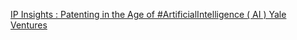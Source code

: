 [IP Insights : Patenting in the Age of #ArtificialIntelligence ( AI )   Yale Ventures](https://qi.tc/qi/113231)